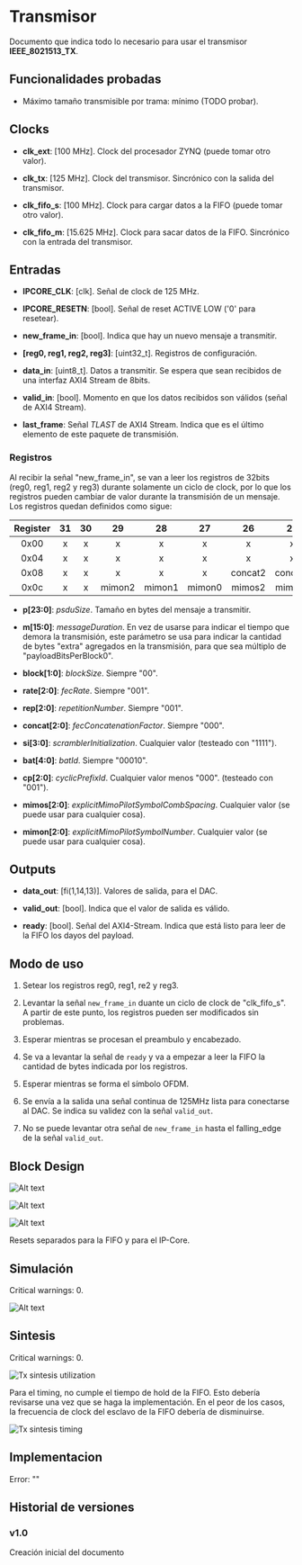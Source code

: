 # Transmisor

Documento que indica todo lo necesario para usar el transmisor **IEEE_8021513_TX**.

## Funcionalidades probadas

* Máximo tamaño transmisible por trama: mínimo (TODO probar).

## Clocks

* **clk_ext**: [100 MHz]. Clock del procesador ZYNQ (puede tomar otro valor).

* **clk_tx**: [125 MHz]. Clock del transmisor. Sincrónico con la salida del transmisor.

* **clk_fifo_s**: [100 MHz]. Clock para cargar datos a la FIFO (puede tomar otro valor).

* **clk_fifo_m**: [15.625 MHz]. Clock para sacar datos de la FIFO. Sincrónico con la entrada del transmisor.

## Entradas

* **IPCORE_CLK**: [clk]. Señal de clock de 125 MHz.

* **IPCORE_RESETN**: [bool]. Señal de reset ACTIVE LOW ('0' para resetear).

* **new_frame_in**: [bool]. Indica que hay un nuevo mensaje a transmitir.

* **[reg0, reg1, reg2, reg3]**: [uint32_t]. Registros de configuración.

* **data_in**: [uint8_t]. Datos a transmitir. Se espera que sean recibidos de una interfaz AXI4 Stream de 8bits.

* **valid_in**: [bool]. Momento en que los datos recibidos son válidos (señal de AXI4 Stream).

* **last_frame**: Señal *TLAST* de AXI4 Stream. Indica que es el último elemento de este paquete de transmisión.

### Registros

Al recibir la señal "new_frame_in", se van a leer los registros de 32bits (reg0, reg1, reg2 y reg3) durante solamente un ciclo de clock, por lo que los registros pueden cambiar de valor durante la transmisión de un mensaje. Los registros quedan definidos como sigue:

| Register | 31 | 30 |   29   |   28   |   27   |    26   |    25   |    24   |  23 |  22 |  21 |  20 |  19 |  18  |  17  |  16  |  15 |  14 |  13 |  12  |  11  |   10  |   9   |   8   |  7 |  6 |  5 |  4 |  3  |  2  |    1   |    0   |
|:--------:|:--:|:--:|:------:|:------:|:------:|:-------:|:-------:|:-------:|:---:|:---:|:---:|:---:|:---:|:----:|:----:|:----:|:---:|:---:|:---:|:----:|:----:|:-----:|:-----:|:-----:|:--:|:--:|:--:|:--:|:---:|:---:|:------:|:------:|
|   0x00   |  x |  x |    x   |    x   |    x   |    x    |    x    |    x    | p23 | p22 | p21 | p20 | p19 |  p18 |  p17 |  p16 | p15 | p14 | p13 |  p12 |  p11 |  p10  |   p9  |   p8  | p7 | p6 | p5 | p4 |  p3 |  p2 |   p1   |   p0   |
|   0x04   |  x |  x |    x   |    x   |    x   |    x    |    x    |    x    |  x  |  x  |  x  |  x  |  x  |   x  |   x  |   x  | m15 | m14 | m13 |  m12 |  m11 |  m10  |   m9  |   m8  | m7 | m6 | m5 | m4 |  m3 |  m2 |   m1   |   m0   |
|   0x08   |  x |  x |    x   |    x   |    x   | concat2 | concat1 | concat0 |  x  |  x  |  x  |  x  |  x  | rep2 | rep1 | rep0 |  x  |  x  |  x  |   x  |   x  | rate2 | rate1 | rate0 |  x |  x |  x |  x |  x  |  x  | block1 | block0 |
|   0x0c   |  x |  x | mimon2 | mimon1 | mimon0 |  mimos2 |  mimos1 |  mimos0 |  x  |  x  |  x  |  x  |  x  |  cp2 |  cp1 |  cp0 |  x  |  x  |  x  | bat4 | bat3 |  bat2 |  bat1 |  bat0 |  x |  x |  x |  x | si3 | si2 |   si1  |   si0  |

* **p[23:0]**: *psduSize*. Tamaño en bytes del mensaje a transmitir.

* **m[15:0]**: *messageDuration*. En vez de usarse para indicar el tiempo que demora la transmisión, este parámetro se usa para indicar la cantidad de bytes "extra" agregados en la transmisión, para que sea múltiplo de "payloadBitsPerBlock0".

* **block[1:0]**: *blockSize*. Siempre "00".

* **rate[2:0]**: *fecRate*. Siempre "001".

* **rep[2:0]**: *repetitionNumber*. Siempre "001".

* **concat[2:0]**: *fecConcatenationFactor*. Siempre "000".

* **si[3:0]**: *scramblerInitialization*. Cualquier valor (testeado con "1111").

* **bat[4:0]**: *batId*. Siempre "00010".

* **cp[2:0]**: *cyclicPrefixId*. Cualquier valor menos "000". (testeado con "001").

* **mimos[2:0]**: *explicitMimoPilotSymbolCombSpacing*. Cualquier valor (se puede usar para cualquier cosa).

* **mimon[2:0]**: *explicitMimoPilotSymbolNumber*. Cualquier valor (se puede usar para cualquier cosa).

## Outputs

* **data_out**: [fi(1,14,13)]. Valores de salida, para el DAC.

* **valid_out**: [bool]. Indica que el valor de salida es válido.

* **ready**: [bool]. Señal del AXI4-Stream. Indica que está listo para leer de la FIFO los dayos del payload.

## Modo de uso

1. Setear los registros reg0, reg1, re2 y reg3.

2. Levantar la señal `new_frame_in` duante un ciclo de clock de "clk_fifo_s". A partir de este punto, los registros pueden ser modificados sin problemas.

3. Esperar mientras se procesan el preambulo y encabezado.

4. Se va a levantar la señal de `ready` y va a empezar a leer la FIFO la cantidad de bytes indicada por los registros.

5. Esperar mientras se forma el símbolo OFDM.

6. Se envía a la salida una señal continua de 125MHz lista para conectarse al DAC. Se indica su validez con la señal `valid_out`.

7. No se puede levantar otra señal de `new_frame_in` hasta el falling_edge de la señal `valid_out`.

## Block Design

![Alt text](images/tx_block_design.png)

![Alt text](images/tx_clk_wiz_1.png)

![Alt text](images/tx_clk_wiz_2.png)

Resets separados para la FIFO y para el IP-Core.

## Simulación

Critical warnings: 0.

![Alt text](images/tx_sim.png)

## Sintesis

Critical warnings: 0.

![Tx sintesis utilization](images/tx_sintesis_utilization.png)

Para el timing, no cumple el tiempo de hold de la FIFO. Esto debería revisarse una vez que se haga la implementación. En el peor de los casos, la frecuencia de clock del esclavo de la FIFO debería de disminuirse.

![Tx sintesis timing](images/tx_sintesis_timing.png)

## Implementacion

Error: ""

## Historial de versiones

### v1.0

Creación inicial del documento

